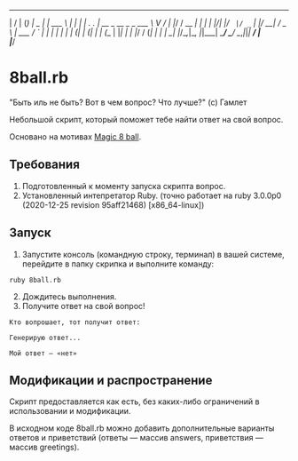 ___  ___            _        _____  ______       _ _ 
|  \/  |           (_)      |  _  | | ___ \     | | |
| .  . | __ _  __ _ _  ___   \ V /  | |_/ / __ _| | |
| |\/| |/ _` |/ _` | |/ __|  / _ \  | ___ \/ _` | | |
| |  | | (_| | (_| | | (__  | |_| | | |_/ / (_| | | |
\_|  |_/\__,_|\__, |_|\___| \_____/ \____/ \__,_|_|_|
               __/ |                                 
              |___/                                  

8ball.rb
============
"Быть иль не быть? Вот в чем вопрос? Что лучше?" (с) Гамлет

Небольшой скрипт, который поможет тебе найти ответ на свой вопрос.

Основано на мотивах [Magic 8 ball](https://ru.wikipedia.org/wiki/Magic_8_ball). 

Требования
----------------------------------
1. Подготовленный к моменту запуска скрипта вопрос.
2. Установленный интепретатор Ruby. (точно работает на ruby 3.0.0p0 (2020-12-25 revision 95aff21468) [x86_64-linux])

Запуск
----------------------------------
1. Запустите консоль (командную строку, терминал) в вашей системе, перейдите в папку скрипка и выполните команду:
```
ruby 8ball.rb
```
2. Дождитесь выполнения.
3. Получите ответ на свой вопрос!
```
Кто вопрошает, тот получит ответ:

Генерирую ответ...

Мой ответ — «нет»
```
Модификации и распространение
----------------------------------
Скрипт предоставляется как есть, без каких-либо ограничений в использовании и модификации.

В исходном коде 8ball.rb можно добавить дополнительные варианты ответов и приветствий (ответы — массив answers, 
приветствия — массив greetings).





